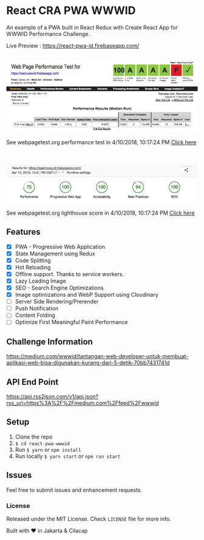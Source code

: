 # React CRA PWA WWWID
An example of a PWA built in React Redux with Create React App for WWWID Performance Challenge.

Live Preview : https://react-pwa-id.firebaseapp.com/

<br>

<img src="assets/screenshot-score.png" />

See webpagetest.org performance test in 4/10/2018, 10:17:24 PM [Click here](https://www.webpagetest.org/result/180410_5N_f2e24e8d09510aadd1096c64c1a655c8/)

<br>
<br>

<img src="assets/screenshot-lighthouse.png" />

See webpagetest.org lighthouse score in 4/10/2018, 10:17:24 PM [Click here](https://www.webpagetest.org/result/180410_G3_c8a32415f117b6aee0788703e28e7e32/)

## Features
- [x] PWA - Progressive Web Application
- [x] State Management using Redux
- [x] Code Splitting
- [x] Hot Reloading
- [x] Offline support. Thanks to service workers.
- [x] Lazy Loading Image
- [x] SEO - Search Engine Optimizations
- [x] Image optimizations and WebP Support using Cloudinary
- [ ] Server Side Rendering/Prerender
- [ ] Push Notification
- [ ] Content Folding
- [ ] Optimize First Meaningful Paint Performance

## Challenge Information
https://medium.com/wwwid/tantangan-web-developer-untuk-membuat-aplikasi-web-bisa-digunakan-kurang-dari-5-detik-70bb7431741d

## API End Point
https://api.rss2json.com/v1/api.json?rss_url=https%3A%2F%2Fmedium.com%2Ffeed%2Fwwwid

## Setup

1. Clone the repo
2. `$ cd react-pwa-wwwid`
3. Run `$ yarn` or `npm install`
4. Run locally `$ yarn start` or `npm run start`


## Issues

Feel free to submit issues and enhancement requests.

### License

Released under the MIT License. Check `LICENSE` file for more info.

Built with ♥ in Jakarta & Cilacap
